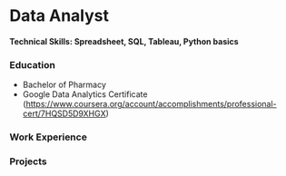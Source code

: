 # Data Analyst

#### Technical Skills: Spreadsheet, SQL, Tableau, Python basics

### Education
- Bachelor of Pharmacy
- Google Data Analytics Certificate (https://www.coursera.org/account/accomplishments/professional-cert/7HQSD5D9XHGX)

### Work Experience

### Projects

